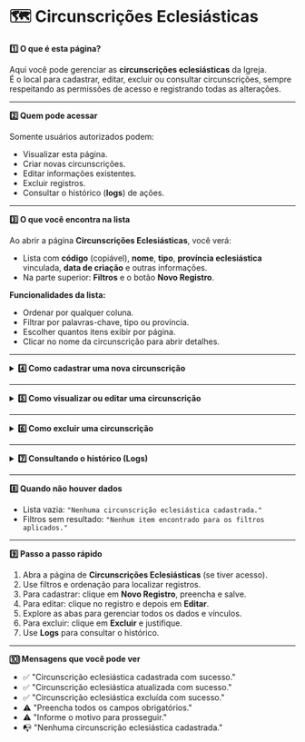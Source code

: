 # 🗺️ Circunscrições Eclesiásticas


<summary><strong>1️⃣ O que é esta página?</strong></summary>

Aqui você pode gerenciar as **circunscrições eclesiásticas** da Igreja.  
É o local para cadastrar, editar, excluir ou consultar circunscrições, sempre respeitando as permissões de acesso e registrando todas as alterações.



---

<summary><strong>2️⃣ Quem pode acessar</strong></summary>

Somente usuários autorizados podem:
- Visualizar esta página.
- Criar novas circunscrições.
- Editar informações existentes.
- Excluir registros.
- Consultar o histórico (**logs**) de ações.


---


<summary><strong>3️⃣ O que você encontra na lista</strong></summary>

Ao abrir a página **Circunscrições Eclesiásticas**, você verá:
- Lista com **código** (copiável), **nome**, **tipo**, **província eclesiástica** vinculada, **data de criação** e outras informações.
- Na parte superior: **Filtros** e o botão **Novo Registro**.

**Funcionalidades da lista:**
- Ordenar por qualquer coluna.
- Filtrar por palavras-chave, tipo ou província.
- Escolher quantos itens exibir por página.
- Clicar no nome da circunscrição para abrir detalhes.



---

<details>
<summary><strong>4️⃣ Como cadastrar uma nova circunscrição</strong></summary>

1. Clique em **Novo Registro**.  
2. Preencha todos os campos obrigatórios:
   - Nome
   - Tipo
   - Província Eclesiástica
   - Data de criação
   - Outros campos específicos do cadastro
3. Clique em **Salvar**.

</details>

---

<details>
<summary><strong>5️⃣ Como visualizar ou editar uma circunscrição</strong></summary>

- Ao clicar em uma circunscrição na lista, você terá acesso a botões para **Mudar status**, **Excluir** e **Editar**.

- Ao clicar em **Editar**, verá os seguintes campos e abas:

### **Campos principais**
- Nome
- Tipo
- Província Eclesiástica
- Data de criação
- Outros campos administrativos

---

### **Abas disponíveis**
1. **Dados Gerais**  
   - Histórico  
   - Descrição da situação geográfica  
   - Superfície  
   - População  
   - Densidade demográfica  
   - Origem dos dados  
   - Municípios

2. **Organograma**  
   - Visualização hierárquica da CE.  
   - Permite **zoom**, **movimentação**, **expansão** de nós e até **exclusão** da CE.

3. **Contatos**  
   - E-mails  
   - Telefones  
   - Redes sociais  
   - Sites

4. **Funções** *(mesma lógica das seções Regionais e Províncias)*  
   - Gerenciar cargos e responsáveis.  
   - Movimentar, adicionar ou excluir funções.  
   - Adicionar funções passadas com datas de início e fim.  
   - Filtros por status, data, tipo e responsável.

5. **Dados Extras**  
   - Observações  
   - Anexos (documentos, imagens, arquivos relacionados)

6. **Instituições Vinculadas**  
   - Lista de instituições associadas  
   - Links diretos para acessar a página de cada instituição

</details>

---

<details>
<summary><strong>6️⃣ Como excluir uma circunscrição</strong></summary>

1. Selecione a circunscrição que deseja excluir.  
2. Clique em **Excluir**.  
3. Informe o motivo.  
4. Confirme a exclusão.

</details>

---

<details>
<summary><strong>7️⃣ Consultando o histórico (Logs)</strong></summary>

O histórico mostra:
- Data e hora da ação
- Usuário responsável
- Tipo de ação (cadastro, edição, exclusão)
- Motivo informado

**Como acessar:**
- Na lista de circunscrições: botão **Log's** ao lado do registro.
- Dentro do formulário aberto: botão **Log's** no topo.

</details>

---


<summary><strong>8️⃣ Quando não houver dados</strong></summary>

- Lista vazia: `"Nenhuma circunscrição eclesiástica cadastrada."`  
- Filtros sem resultado: `"Nenhum item encontrado para os filtros aplicados."`



---


<summary><strong>9️⃣ Passo a passo rápido</strong></summary>

1. Abra a página de **Circunscrições Eclesiásticas** (se tiver acesso).  
2. Use filtros e ordenação para localizar registros.  
3. Para cadastrar: clique em **Novo Registro**, preencha e salve.  
4. Para editar: clique no registro e depois em **Editar**.  
5. Explore as abas para gerenciar todos os dados e vínculos.  
6. Para excluir: clique em **Excluir** e justifique.  
7. Use **Logs** para consultar o histórico.



---

<summary><strong>🔟 Mensagens que você pode ver</strong></summary>

- ✅ "Circunscrição eclesiástica cadastrada com sucesso."  
- ✅ "Circunscrição eclesiástica atualizada com sucesso."  
- ✅ "Circunscrição eclesiástica excluída com sucesso."  
- ⚠️ "Preencha todos os campos obrigatórios."  
- ⚠️ "Informe o motivo para prosseguir."  
- 📭 "Nenhuma circunscrição eclesiástica cadastrada."

